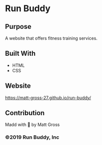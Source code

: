 # Run Buddy

## Purpose
A website that offers fitness training services.

## Built With
* HTML
* CSS

## Website
https://matt-gross-27.github.io/run-buddy/

## Contribution
Madd with 💚 by Matt Gross

### ©️2019 Run Buddy, Inc 

